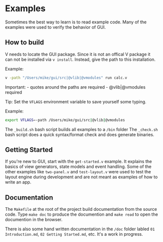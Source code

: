 # Examples

Sometimes the best way to learn is to read example code. Many of the
examples were used to verify the behavior of GUI.

## How to build

V needs to locate the GUI package. Since it is not an offical V package
it can not be installed via `v install`. Instead, give the path to this
installation.

Example:

``` bash
v -path "/Users/mike/gui/src|@vlib|@vmodules" run calc.v
```

Important: - quotes around the paths are required - @vlib\|@vmodules
required

Tip: Set the `VFLAGS` environment variable to save yourself some typing.

Example:

``` bash
export VFLAGS=-path /Users/mike/gui/src|@vlib|@vmodules
```

The `_build.sh` bash script builds all examples to a `/bin` folder
The `_check.sh` bash script does a quick syntax/format check and does
generate binaries.

## Getting Started

If you're new to GUI, start with the `get-started.v` example. It
explains the basics of view generators, state models and event handling.
Some of the other examples like `two-panel.v` and `test-layout.v` were
used to test the layout engine during development and are not meant as
examples of how to write an app.

## Documentation

The `Makefile` at the root of the project build documentation from the
source code. Type `make doc` to produce the documention and `make read`
to open the documention in the browser.

There is also some hand written documentation in the `/doc` folder
labled `01 Introduction.md`, `02 Getting Started.md`, etc. It's a work
in progress.
